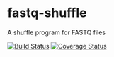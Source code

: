 # fastq-shuffle
A shuffle program for FASTQ files

[![Build Status](https://www.travis-ci.org/chloroExtractorTeam/fastq-shuffle.svg)](https://www.travis-ci.org/chloroExtractorTeam/fastq-shuffle)
[![Coverage Status](https://coveralls.io/repos/github/chloroExtractorTeam/fastq-shuffle/badge.svg)](https://coveralls.io/github/chloroExtractorTeam/fastq-shuffle)

